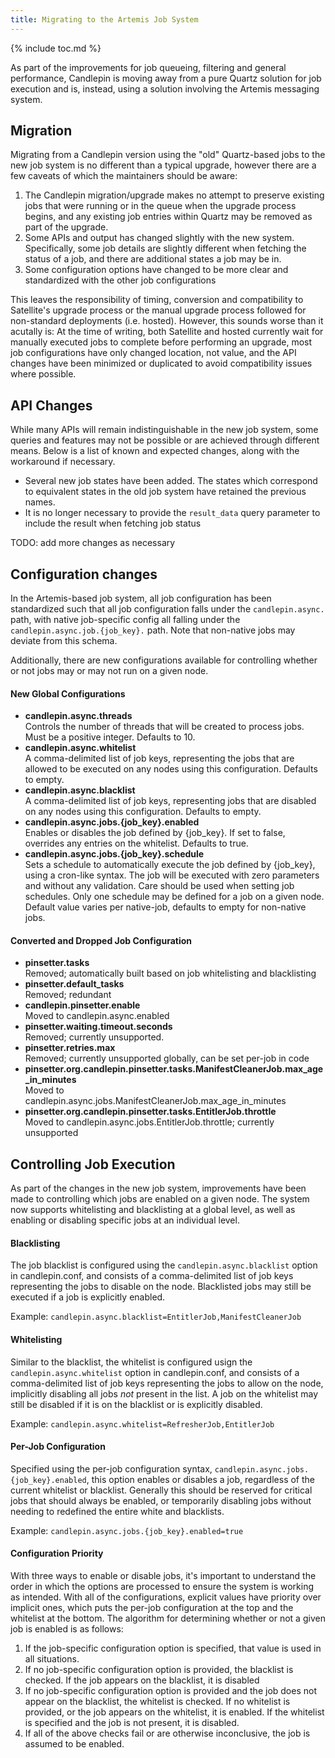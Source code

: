 ```yaml
---
title: Migrating to the Artemis Job System
---
```

{% include toc.md %}

As part of the improvements for job queueing, filtering and general performance, Candlepin is moving
away from a pure Quartz solution for job execution and is, instead, using a solution involving the
Artemis messaging system.

## Migration

Migrating from a Candlepin version using the "old" Quartz-based jobs to the new job system is no
different than a typical upgrade, however there are a few caveats of which the maintainers should
be aware:

1. The Candlepin migration/upgrade makes no attempt to preserve existing jobs that were running or
   in the queue when the upgrade process begins, and any existing job entries within Quartz may be
   removed as part of the upgrade.
1. Some APIs and output has changed slightly with the new system. Specifically, some job details
   are slightly different when fetching the status of a job, and there are additional states a job
   may be in.
1. Some configuration options have changed to be more clear and standardized with the other job
   configurations


This leaves the responsibility of timing, conversion and compatibility to Satellite's upgrade process
or the manual upgrade process followed for non-standard deployments (i.e. hosted). However, this sounds
worse than it acutally is: At the time of writing, both Satellite and hosted currently wait for manually
executed jobs to complete before performing an upgrade, most job configurations have only changed
location, not value, and the API changes have been minimized or duplicated to avoid compatibility issues
where possible.



## API Changes

While many APIs will remain indistinguishable in the new job system, some queries and features may not
be possible or are achieved through different means. Below is a list of known and expected changes, along
with the workaround if necessary.

- Several new job states have been added. The states which correspond to equivalent states in the old job
  system have retained the previous names.
- It is no longer necessary to provide the ```result_data``` query parameter to include the result when
  fetching job status

TODO: add more changes as necessary



## Configuration changes

In the Artemis-based job system, all job configuration has been standardized such that all job configuration
falls under the ```candlepin.async.``` path, with native job-specific config all falling under the
```candlepin.async.job.{job_key}.``` path. Note that non-native jobs may deviate from this schema.

Additionally, there are new configurations available for controlling whether or not jobs may or may not run
on a given node.

#### New Global Configurations

- **candlepin.async.threads**<br/>
  Controls the number of threads that will be created to process jobs. Must be a positive integer. Defaults to 10.
- **candlepin.async.whitelist**<br/>
  A comma-delimited list of job keys, representing the jobs that are allowed to be executed on any nodes using this configuration. Defaults to empty.
- **candlepin.async.blacklist**<br/>
  A comma-delimited list of job keys, representing jobs that are disabled on any nodes using this configuration. Defaults to empty.
- **candlepin.async.jobs.{job_key}.enabled**<br/>
  Enables or disables the job defined by {job_key}. If set to false, overrides any entries on the whitelist. Defaults to true.
- **candlepin.async.jobs.{job_key}.schedule**<br/>
  Sets a schedule to automatically execute the job defined by {job_key}, using a cron-like syntax. The job will be executed with zero parameters and without any validation. Care should be used when setting job schedules. Only one schedule may be defined for a job on a given node. Default value varies per native-job, defaults to empty for non-native jobs.

#### Converted and Dropped Job Configuration

- **pinsetter.tasks**<br/>
  Removed; automatically built based on job whitelisting and blacklisting
- **pinsetter.default_tasks**<br/>
  Removed; redundant
- **candlepin.pinsetter.enable**<br/>
  Moved to candlepin.async.enabled
- **pinsetter.waiting.timeout.seconds**<br/>
  Removed; currently unsupported.
- **pinsetter.retries.max**<br/>
  Removed; currently unsupported globally, can be set per-job in code
- **pinsetter.org.candlepin.pinsetter.tasks.ManifestCleanerJob.max_age_in_minutes**<br/>
  Moved to candlepin.async.jobs.ManifestCleanerJob.max_age_in_minutes
- **pinsetter.org.candlepin.pinsetter.tasks.EntitlerJob.throttle**<br/>
  Moved to candlepin.async.jobs.EntitlerJob.throttle; currently unsupported



## Controlling Job Execution

As part of the changes in the new job system, improvements have been made to controlling which jobs are
enabled on a given node. The system now supports whitelisting and blacklisting at a global level, as well
as enabling or disabling specific jobs at an individual level.

#### Blacklisting

The job blacklist is configured using the ```candlepin.async.blacklist``` option in candlepin.conf, and
consists of a comma-delimited list of job keys representing the jobs to disable on the node. Blacklisted
jobs may still be executed if a job is explicitly enabled.

Example:
```candlepin.async.blacklist=EntitlerJob,ManifestCleanerJob```

#### Whitelisting

Similar to the blacklist, the whitelist is configured usign the ```candlepin.async.whitelist``` option in
candlepin.conf, and consists of a comma-delimited list of job keys representing the jobs to allow on the node,
implicitly disabling all jobs *not* present in the list. A job on the whitelist may still be disabled if it
is on the blacklist or is explicitly disabled.

Example:
```candlepin.async.whitelist=RefresherJob,EntitlerJob```

#### Per-Job Configuration

Specified using the per-job configuration syntax, ```candlepin.async.jobs.{job_key}.enabled```, this option
enables or disables a job, regardless of the current whitelist or blacklist. Generally this should be reserved
for critical jobs that should always be enabled, or temporarily disabling jobs without needing to redefined
the entire white and blacklists.

Example:
```candlepin.async.jobs.{job_key}.enabled=true```

#### Configuration Priority

With three ways to enable or disable jobs, it's important to understand the order in which the options are
processed to ensure the system is working as intended. With all of the configurations, explicit values have
priority over implicit ones, which puts the per-job configuration at the top and the whitelist at the bottom.
The algorithm for determining whether or not a given job is enabled is as follows:

1. If the job-specific configuration option is specified, that value is used in all situations.
1. If no job-specific configuration option is provided, the blacklist is checked. If the job appears on the
   blacklist, it is disabled
1. If no job-specific configuration option is provided and the job does not appear on the blacklist, the
   whitelist is checked. If no whitelist is provided, or the job appears on the whitelist, it is enabled. If
   the whitelist is specified and the job is not present, it is disabled.
1. If all of the above checks fail or are otherwise inconclusive, the job is assumed to be enabled.

